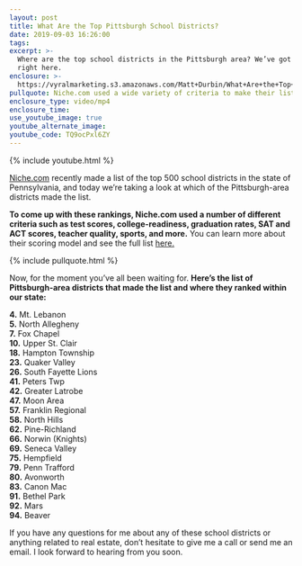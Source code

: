 ```yaml
---
layout: post
title: What Are the Top Pittsburgh School Districts?
date: 2019-09-03 16:26:00
tags:
excerpt: >-
  Where are the top school districts in the Pittsburgh area? We’ve got the list
  right here.
enclosure: >-
  https://vyralmarketing.s3.amazonaws.com/Matt+Durbin/What+Are+the+Top+Pittsburgh+School+Districts_.mp4
pullquote: Niche.com used a wide variety of criteria to make their list.
enclosure_type: video/mp4
enclosure_time:
use_youtube_image: true
youtube_alternate_image:
youtube_code: TQ9ocPxl6ZY
---
```


{% include youtube.html %}

[Niche.com](https://www.niche.com/) recently made a list of the top 500 school districts in the state of Pennsylvania, and today we’re taking a look at which of the Pittsburgh-area districts made the list.&nbsp;

**To come up with these rankings, Niche.com used a number of different criteria such as test scores, college-readiness, graduation rates, SAT and ACT scores, teacher quality, sports, and more.** You can learn more about their scoring model and see the full list [here.](https://www.niche.com/k12/search/best-school-districts/s/pennsylvania/)&nbsp;

{% include pullquote.html %}

Now, for the moment you’ve all been waiting for. **Here’s the list of Pittsburgh-area districts that made the list and where they ranked within our state:**

**4\.** Mt. Lebanon<br>**5\.** North Allegheny<br>**7\.** Fox Chapel<br>**10\.** Upper St. Clair<br>**18\.** Hampton Township<br>**23\.** Quaker Valley<br>**26\.** South Fayette Lions<br>**41\.** Peters Twp<br>**42\.** Greater Latrobe<br>**47\.** Moon Area<br>**57\.** Franklin Regional<br>**58\.** North Hills<br>**62\.** Pine-Richland<br>**66\.** Norwin (Knights)<br>**69\.** Seneca Valley<br>**75\.** Hempfield<br>**79\.** Penn Trafford<br>**80\.** Avonworth<br>**83\.** Canon Mac<br>**91\.** Bethel Park<br>**92\.** Mars<br>**94\.** Beaver

If you have any questions for me about any of these school districts or anything related to real estate, don’t hesitate to give me a call or send me an email. I look forward to hearing from you soon.<br>&nbsp;